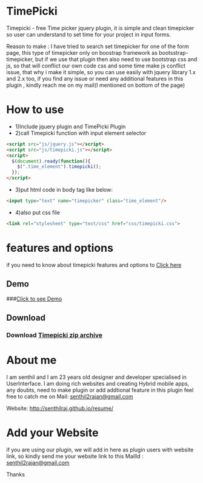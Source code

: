 TimePicki
=========

Timepicki - free Time picker jquery plugin, it is simple and clean timepicker so user can understand to set time for your project in input forms.

Reason to make : I have tried to search set timepicker for one of the form page, this type of timepicker only on boostrap framework as bootsstrap-timepicker, but if we use that plugin then also need to use bootstrap css and js, so that will conflict
our own code css and some time make js conflict issue, that why i make it simple, so you can use easily with jquery library 1.x and 2.x too, if you find any issue or need any additional features in this plugin , kindly reach me on my mail(I mentioned on bottom of the page)


How to use
==========

- 1)Include jquery plugin and TimePicki Plugin
- 2)call Timepicki function with input element selector

```html
<script src="js/jquery.js"></script>
<script src="js/timepicki.js"></script>
<script>
  $(document).ready(function(){
    $(".time_element").timepicki();
  });
</script>
```

- 3)put html code in body tag like below:
```html
<input type="text" name="timepicker" class="time_element"/>
```        

- 4)also put css file
```html
<link rel="stylesheet" type="text/css" href="css/timepicki.css">
```
features and options
====================
if you need to know about timepicki features and options to [Click here](http://senthilraj.github.io/TimePicki/)
## Demo

###[Click to see Demo](http://senthilraj.github.io/TimePicki/)


## Download

### Download [Timepicki zip archive](https://github.com/senthilraj/TimePicki/archive/master.zip)


About me
========
 I am senthil and I am 23 years old designer and developer specialised in UserInterface. I am doing rich websites and creating Hybrid mobile apps, any doubts, need to make plugin or add addtional feature in this plugin feel free to catch me on Mail: senthil2rajan@gmail.com

Website: http://senthilraj.github.io/resume/

Add your Website
================

if you are using our plugin, we will add in here as plugin users with website link,
so kindly send me your website link to this MailId : senthil2rajan@gmail.com 

Thanks

